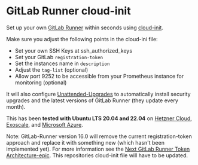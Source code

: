 # GitLab Runner cloud-init

Set up your own [GitLab Runner](https://docs.gitlab.com/runner/) within seconds using [cloud-init](https://cloud-init.io/).

Make sure you adjust the following points in the cloud-ini file:

- Set your own SSH Keys at ssh_authorized_keys
- Set your GitLab `registration-token`
- Set the instances name in `description`
- Adjust the `tag-list` (optional)
- Allow port 9252 to be accessible from your Prometheus instance for monitoring (optional)

It will also configure [Unattended-Upgrades](https://manpages.ubuntu.com/manpages/kinetic/en/man8/unattended-upgrade.8.html) to automatically install security upgrades and the latest versions of GitLab Runner (they update every month).

This has been **tested with Ubuntu LTS 20.04 and 22.04** on [Hetzner Cloud](https://www.hetzner.com), [Exoscale](https://exoscale.com), and [Microsoft Azure](https://www.azure.com).

Note: GitLab-Runner version 16.0 will remove the current registration-token approach and replace it with something new (which hasn't been implemented yet). For more information see the [Next GitLab Runner Token Architecture-epic](https://gitlab.com/groups/gitlab-org/-/epics/7663). This repositories cloud-init file will have to be updated.

